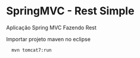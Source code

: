 # SpringMVC - Rest Simple
Aplicação Spring MVC Fazendo Rest

Importar projeto maven no eclipse

      mvn tomcat7:run
      